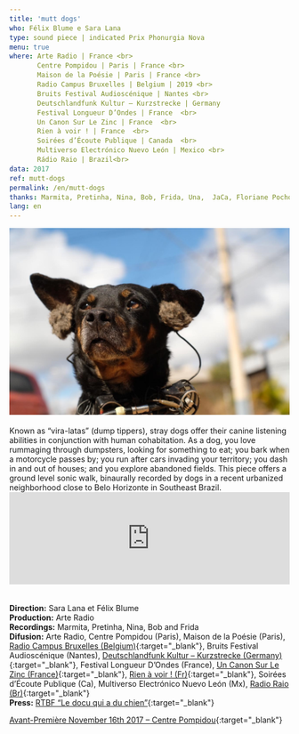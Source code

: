 ```yaml
---
title: 'mutt dogs'
who: Félix Blume e Sara Lana
type: sound piece | indicated Prix Phonurgia Nova
menu: true
where: Arte Radio | France <br>
       Centre Pompidou | Paris | France <br>
       Maison de la Poésie | Paris | France <br>
       Radio Campus Bruxelles | Belgium | 2019 <br>
       Bruits Festival Audioscénique | Nantes <br>
       Deutschlandfunk Kultur – Kurzstrecke | Germany
       Festival Longueur D’Ondes | France  <br>
       Un Canon Sur Le Zinc | France  <br>
       Rien à voir ! | France  <br>
       Soirées d’Écoute Publique | Canada  <br>
       Multiverso Electrónico Nuevo León | Mexico <br>
       Rádio Raio | Brazil<br>
data: 2017
ref: mutt-dogs
permalink: /en/mutt-dogs
thanks: Marmita, Pretinha, Nina, Bob, Frida, Una,  JaCa, Floriane Pochon, Gabriel Lecup, Marie-Christine Cabanas
lang: en
---
```

  
<img src="../assets/posts/mutt-dogs.jpg">
<br><br>
Known as “vira-latas” (dump tippers), stray dogs offer their canine listening abilities in conjunction with human cohabitation. As a dog, you love rummaging through dumpsters, looking for something to eat; you bark when a motorcycle passes by; you run after cars invading your territory; you dash in and out of houses; and you explore abandoned fields. This piece offers a ground level sonic walk, binaurally recorded by dogs in a recent urbanized neighborhood close to Belo Horizonte in Southeast Brazil.
<br>
<div class="audio-wrapper">
   <iframe width="100%" height="166" scrolling="no" frameborder="no" allow="autoplay" src="https://w.soundcloud.com/player/?url=https%3A//api.soundcloud.com/tracks/382080137&color=%23ffb800&auto_play=false&hide_related=false&show_comments=true&show_user=true&show_reposts=false&show_teaser=true"></iframe>
</div>
<br>

**Direction:** Sara Lana et Félix Blume<br>
**Production:** Arte Radio<br>
**Recordings:** Marmita, Pretinha, Nina, Bob and Frida<br>
**Difusion:** Arte Radio, Centre Pompidou (Paris), Maison de la Poésie (Paris), [Radio Campus Bruxelles (Belgium)](https://www.mixcloud.com/radiocampusbruxelles/le-matin-du-vendredi-aka-lemission-19022018/){:target="_blank"}, Bruits Festival Audioscénique (Nantes), [Deutschlandfunk Kultur – Kurzstrecke (Germany)](https://www.deutschlandfunkkultur.de/innovativ-zeitgemaess-radiophon-kurzstrecke-77.3683.de.html?dram:article_id=419830){:target="_blank"}, Festival Longueur D’Ondes (France), [Un Canon Sur Le Zinc (France)](http://uncanonsurlezinc.fr/){:target="_blank"},  [Rien à voir ! (Fr)](http://www.bricoles.org/rienavoir.php){:target="_blank"}, Soirées d’Écoute Publique (Ca), Multiverso Electrónico Nuevo León (Mx), [Radio Raio (Br)](https://antenazero.com/programa/radio-raio/){:target="_blank"}<br>
**Press:** [RTBF “Le docu qui a du chien”](https://www.rtbf.be/culture/pop-up/culture-web/detail_mutt-dogs-le-docu-qui-a-du-chien?id=9813632){:target="_blank"}

[Avant-Première November 16th 2017 – Centre Pompidou](https://www.centrepompidou.fr/cpv/resource/crEn9k7/rXEnG8r){:target="_blank"}
